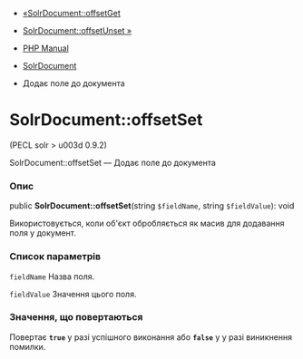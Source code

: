 - [«SolrDocument::offsetGet](solrdocument.offsetget.md)
- [SolrDocument::offsetUnset »](solrdocument.offsetunset.md)

- [PHP Manual](index.md)
- [SolrDocument](class.solrdocument.md)
- Додає поле до документа

# SolrDocument::offsetSet

(PECL solr \> u003d 0.9.2)

SolrDocument::offsetSet — Додає поле до документа

### Опис

public **SolrDocument::offsetSet**(string `$fieldName`, string
`$fieldValue`): void

Використовується, коли об'єкт обробляється як масив для додавання поля
у документ.

### Список параметрів

`fieldName`
Назва поля.

`fieldValue`
Значення цього поля.

### Значення, що повертаються

Повертає **`true`** у разі успішного виконання або **`false`** у
у разі виникнення помилки.

